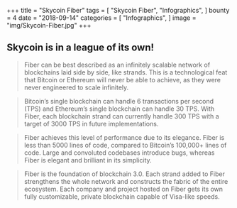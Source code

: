 +++
title = "Skycoin Fiber"
tags = [
    "Skycoin Fiber",
    "Infographics",
]
bounty = 4
date = "2018-09-14"
categories = [
    "Infographics",
]
image = "img/Skycoin-Fiber.jpg"
+++

## Skycoin is in a league of its own!

> Fiber can be best described as an infinitely scalable network of blockchains laid side by side, like strands. This is a technological feat that Bitcoin or Ethereum will never be able to achieve, as they were never engineered to scale infinitely.

> Bitcoin’s single blockchain can handle 6 transactions per second (TPS) and Ethereum’s single blockchain can handle 30 TPS. With Fiber, each blockchain strand can currently handle 300 TPS with a target of 3000 TPS in future implementations.

> Fiber achieves this level of performance due to its elegance. Fiber is less than 5000 lines of code, compared to Bitcoin’s 100,000+ lines of code. Large and convoluted codebases introduce bugs, whereas Fiber is elegant and brilliant in its simplicity.

> Fiber is the foundation of blockchain 3.0. Each strand added to Fiber strengthens the whole network and constructs the fabric of the entire ecosystem. Each company and project hosted on Fiber gets its own fully customizable, private blockchain capable of Visa-like speeds.
